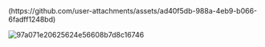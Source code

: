 <html>
<head>
<meta name="facebook-domain-verification" content="8ljpq1tooa23sf0fc15thsjlguvdns" />
  <meta name="verify-meta" content="你的验证代码">
</head>
<body>
</body>
</html>
(https://github.com/user-attachments/assets/ad40f5db-988a-4eb9-b066-6fadff1248bd)
<html>
<head>
 <meta name="facebook-domain-verification" content="8ljpq1tooa23sf0fc15thsjlguvdns" />
</head>
<body>
</body>
</html>

![97a071e20625624e56608b7d8c16746](https://github.com/user-attachments/assets/af02f0ef-9afd-43e0-b887-0257bd646c33)
